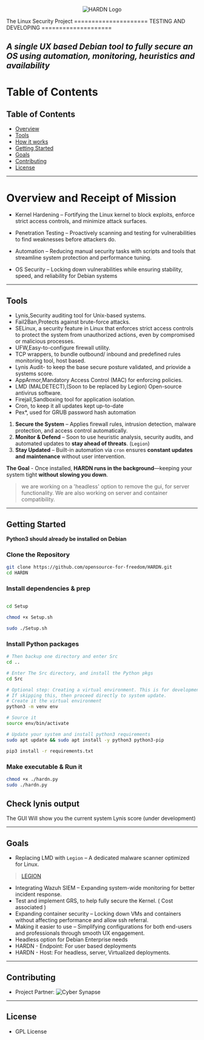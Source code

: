 <p align="center">
        <img src="https://github.com/OpenSource-For-Freedom/HARDN/blob/Primary/Docs/HARDN.png" alt="HARDN Logo" />
</p>
 The Linux Security Project        ===================== TESTING AND DEVELOPING ====================


***A single UX based **Debian** tool to fully secure an OS using  automation, monitoring, heuristics and availability***
---
# Table of Contents
## Table of Contents
- [Overview](##Overview)
- [Tools](##Tools)
- [How it works](##How_it_Works)
- [Getting Started](##Getting_Started)
- [Goals](##Goals)
- [Contributing](#contributing)
- [License](#license)
---
# **Overview and Receipt of Mission**
- Kernel Hardening – Fortifying the Linux kernel to block exploits, enforce strict access controls, and minimize attack surfaces.

- Penetration Testing – Proactively scanning and testing for vulnerabilities to find weaknesses before attackers do.

- Automation – Reducing manual security tasks with scripts and tools that streamline system protection and performance tuning.

- OS Security – Locking down vulnerabilities while ensuring stability, speed, and reliability for Debian systems

---

## Tools

- Lynis,Security auditing tool for Unix-based systems.
- Fail2Ban,Protects against brute-force attacks.
- SELinux, a security feature in Linux that enforces strict access controls to protect the system from unauthorized actions, even by compromised or malicious processes.
- UFW,Easy-to-configure firewall utility.
- TCP wrappers, to bundle outbound/ inbound and predefined rules monitoring tool, host based. 
- Lynis Audit- to keep the base secure posture validated, and priovide a systems score.
- AppArmor,Mandatory Access Control (MAC) for enforcing policies.
- LMD (MALDETECT),(Soon to be replaced by Legion) Open-source antivirus software.
- Firejail,Sandboxing tool for application isolation.
- Cron, to keep it all updates kept up-to-date
- Pex*, used for GRUB password hash automation 

1. **Secure the System** – Applies firewall rules, intrusion detection, malware protection, and access control automatically.  
2. **Monitor & Defend** – Soon to use heuristic analysis, security audits, and automated updates to **stay ahead of threats**.  (`Legion`)
3. **Stay Updated** – Built-in automation via `cron` ensures **constant updates and maintenance** without user intervention.  

**The Goal** - Once installed, **HARDN runs in the background**—keeping your system tight **without slowing you down**.

> we are working on a 'headless' option to remove the gui, for server functionality. 
> We are also working on server and container compatibility.
---


## **Getting Started**

__Python3 should already be installed on Debian__

###  Clone the Repository
```bash
git clone https://github.com/opensource-for-freedom/HARDN.git
cd HARDN
```


### Install dependencies & prep 
```bash

cd Setup

chmod +x Setup.sh

sudo ./Setup.sh
```

### Install Python packages
```bash
# Then backup one directory and enter Src
cd ..

# Enter The Src directory, and install the Python pkgs
cd Src

# Optional step: Creating a virtual environment. This is for development purposes.
# If skipping this, then proceed directly to system update.
# Create it the virtual environment
python3 -m venv env

# Source it
source env/bin/activate

# Update your system and install python3 requirements
sudo apt update && sudo apt install -y python3 python3-pip

pip3 install -r requirements.txt
```

### Make executable & Run it
```bash
chmod +x ./hardn.py
sudo ./hardn.py
```


## Check lynis output
The GUI Will show you the current system Lynis score (under development)

---
## Goals
- Replacing LMD with `Legion` – A dedicated malware scanner optimized for Linux.
> [LEGION](https://github.com/opensource-for-freedom/LEGION.git)
- Integrating Wazuh SIEM – Expanding system-wide monitoring for better incident response.
- Test and implement GRS, to help fully secure the Kernel. ( Cost associated )
- Expanding container security – Locking down VMs and containers without affecting performance and allow ssh referral. 
- Making it easier to use – Simplifying configurations for both end-users and professionals through smooth UX engagement.
- Headless option for Debian Enterprise needs
- HARDN - Endpoint: For user based deployments
- HARDN - Host: For headless, server, Virtualized deployments. 
---
## Contributing
- Project Partner: 
  ![Cyber Synapse](https://github.com/OpenSource-For-Freedom/HARDN/blob/Primary/Docs/cybersynapse.png)
---

## License

- GPL License




